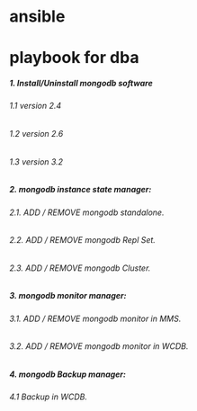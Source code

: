 # ansible
# playbook for dba

##### 1. Install/Uninstall mongodb software

###### 1.1 version 2.4
###### 1.2 version 2.6
###### 1.3 version 3.2

##### 2. mongodb instance state manager:

###### 2.1. ADD / REMOVE mongodb standalone.
###### 2.2. ADD / REMOVE mongodb Repl Set.
###### 2.3. ADD / REMOVE mongodb Cluster.

##### 3. mongodb monitor manager:

###### 3.1. ADD / REMOVE mongodb monitor in MMS.
###### 3.2. ADD / REMOVE mongodb monitor in WCDB.

##### 4. mongodb Backup manager:
###### 4.1 Backup in WCDB.
